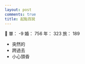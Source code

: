```yaml
---
layout: post
comments: true
title: 起點百說
---
```


:nail_care: 單： -9 婚： 756 年： 323 旅： 189

- 突然的
- 跨過去
- 小心頭昏

